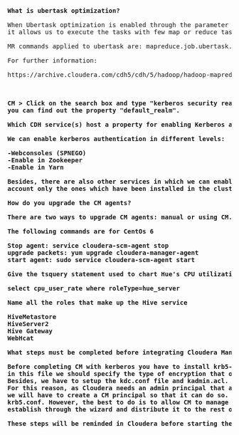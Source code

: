 <pre>

<b>What is ubertask optimization?</b>

When Ubertask optimization is enabled through the parameter "mapreduce.job.ubertask.enable" that is configured in YARN service, 
it allows us to execute the tasks with few map or reduce tasks in only one node. 

MR commands applied to ubertask are: mapreduce.job.ubertask.maxmaps, mapreduce.job.ubertask.maxreduces, and mapreduce.job.ubertask.maxbytes settings.

For further information:

https://archive.cloudera.com/cdh5/cdh/5/hadoop/hadoop-mapreduce-client/hadoop-mapreduce-client-core/mapred-default.xml

<b/Where in CM is the Kerberos Security Realm value displayed?</b>

CM > Click on the search box and type "kerberos security realm"; after that, click on "configuration: security realm" where 
you can find out the property "default_realm".

<b>Which CDH service(s) host a property for enabling Kerberos authentication?</b>

We can enable kerberos authentication in different levels:

-Webconsoles (SPNEGO)
-Enable in Zookeeper
-Enable in Yarn 

Besides, there are also other services in which we can enable Kerberos. However, in order to answer this question, I will take into 
account only the ones which have been installed in the cluster for this course.

<b>How do you upgrade the CM agents?</b>

There are two ways to upgrade CM agents: manual or using CM. I will explain the command way

The following commands are for CentOs 6

Stop agent: service cloudera-scm-agent stop
upgrade packets: yum upgrade cloudera-manager-agent
start agent: sudo service cloudera-scm-agent start

<b>Give the tsquery statement used to chart Hue's CPU utilization?</b>

select cpu_user_rate where roleType=hue_server

<b>Name all the roles that make up the Hive service</b>

HiveMetastore
HiveServer2
Hive Gateway
WebHcat

<b>What steps must be completed before integrating Cloudera Manager with Kerberos?</b>

Before completing CM with kerberos you have to install krb5-workstation and auth-libs in all nodes and krb5-server in the KDC node. Also, 
in this file we should specify the type of encryption that our tickets will have.
Besides, we have to setup the kdc.conf file and kadmin.acl. In the kdc.conf we will have to specify which will be our KDC server and 
For this reason, as Cloudera needs an admin principal that allows it to create automatically the principals for the services, 
we will have to create a CM principal so that it can do so. The other configuration file that we should modify if we were not using CM is
krb5.conf. However, the best to do is to allow CM to manage the file as it will modify it according to the configuration that we 
establish through the wizard and distribute it to the rest of the nodes. A bboring and heavy task we can avoid by using CM.

These steps will be reminded in Cloudera before starting the wizard.

</pre>
